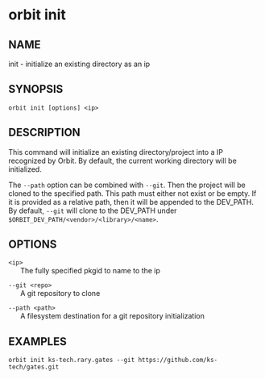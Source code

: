 # __orbit init__

## __NAME__

init - initialize an existing directory as an ip

## __SYNOPSIS__

```
orbit init [options] <ip>
```

## __DESCRIPTION__

This command will initialize an existing directory/project into a IP
recognized by Orbit. By default, the current working directory will be
initialized.
  
The `--path` option can be combined with `--git`. Then the project will be
cloned to the specified path. This path must either not exist or be empty.
If it is provided as a relative path, then it will be appended to the 
DEV_PATH. By default, `--git` will clone to the DEV_PATH under 
`$ORBIT_DEV_PATH/<vendor>/<library>/<name>`.

## __OPTIONS__

`<ip>`  
      The fully specified pkgid to name to the ip
 
`--git <repo>`  
      A git repository to clone
 
`--path <path>`  
      A filesystem destination for a git repository initialization

## __EXAMPLES__

```
orbit init ks-tech.rary.gates --git https://github.com/ks-tech/gates.git
```